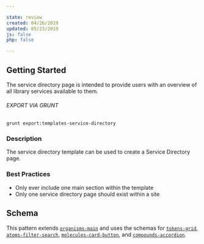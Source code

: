 ```yaml
---

state: review
created: 04/26/2019
updated: 05/23/2019
js: false
php: false

---
```


## Getting Started

The service directory page is intended to provide users with an overview of all library services available to them.

###### EXPORT VIA GRUNT

```
grunt export:templates-service-directory
```


### Description

The service directory template can be used to create a Service Directory page.


### Best Practices

- Only ever include one main section within the template
- Only one service directory page should exist within a site


## Schema

This pattern extends [`organisms-main`][organisms-main] and uses the schemas for [`tokens-grid`][tokens-grid], [`atoms-filter-search`][atoms-filter-search], [`molecules-card-button`][molecules-card-button], and [`compounds-accordion`][compounds-accordion].

[organisms-main]: /patterns/50-organisms-main-main/50-organisms-main-main.html
[tokens-grid]: /patterns/10-tokens-10-globals-grid/10-tokens-10-globals-grid.html
[atoms-filter-search]: /patterns/20-atoms-filters-filter-search/20-atoms-filters-filter-search.html
[molecules-card-button]: /patterns/30-molecules-cards-card-button/30-molecules-cards-card-button.html
[compounds-accordion]: /patterns/40-compounds-modules-accordion/40-compounds-modules-accordion.html
